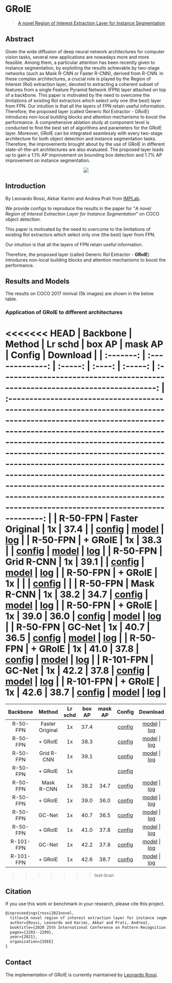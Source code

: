 # GRoIE

> [A novel Region of Interest Extraction Layer for Instance Segmentation](https://arxiv.org/abs/2004.13665)

<!-- [ALGORITHM] -->

## Abstract

Given the wide diffusion of deep neural network architectures for computer vision tasks, several new applications are nowadays more and more feasible. Among them, a particular attention has been recently given to instance segmentation, by exploiting the results achievable by two-stage networks (such as Mask R-CNN or Faster R-CNN), derived from R-CNN. In these complex architectures, a crucial role is played by the Region of Interest (RoI) extraction layer, devoted to extracting a coherent subset of features from a single Feature Pyramid Network (FPN) layer attached on top of a backbone.
This paper is motivated by the need to overcome the limitations of existing RoI extractors which select only one (the best) layer from FPN. Our intuition is that all the layers of FPN retain useful information. Therefore, the proposed layer (called Generic RoI Extractor - GRoIE) introduces non-local building blocks and attention mechanisms to boost the performance.
A comprehensive ablation study at component level is conducted to find the best set of algorithms and parameters for the GRoIE layer. Moreover, GRoIE can be integrated seamlessly with every two-stage architecture for both object detection and instance segmentation tasks. Therefore, the improvements brought about by the use of GRoIE in different state-of-the-art architectures are also evaluated. The proposed layer leads up to gain a 1.1% AP improvement on bounding box detection and 1.7% AP improvement on instance segmentation.

<div align=center>
<img src="https://user-images.githubusercontent.com/40661020/143891453-afdcdaf4-a868-4a28-ad20-dc710a517a76.png"/>
</div>

## Introduction

By Leonardo Rossi, Akbar Karimi and Andrea Prati from
[IMPLab](http://implab.ce.unipr.it/).

We provide configs to reproduce the results in the paper for
"*A novel Region of Interest Extraction Layer for Instance Segmentation*"
on COCO object detection.

This paper is motivated by the need to overcome to the limitations of existing
RoI extractors which select only one (the best) layer from FPN.

Our intuition is that all the layers of FPN retain useful information.

Therefore, the proposed layer (called Generic RoI Extractor - **GRoIE**)
introduces non-local building blocks and attention mechanisms to boost the
performance.

## Results and Models

The results on COCO 2017 minival (5k images) are shown in the below table.

### Application of GRoIE to different architectures

<<<<<<< HEAD
| Backbone  |     Method      | Lr schd | box AP | mask AP |                                    Config                                     |                                                                                                                                                                                                                   Download                                                                                                                                                                                                                   |
| :-------: | :-------------: | :-----: | :----: | :-----: | :---------------------------------------------------------------------------: | :------------------------------------------------------------------------------------------------------------------------------------------------------------------------------------------------------------------------------------------------------------------------------------------------------------------------------------------------------------------------------------------------------------------------------------------: |
| R-50-FPN  | Faster Original |   1x    |  37.4  |         |            [config](../faster_rcnn/faster_rcnn_r50_fpn_1x_coco.py)            |                                                                  [model](https://download.openmmlab.com/mmdetection/v2.0/faster_rcnn/faster_rcnn_r50_fpn_1x_coco/faster_rcnn_r50_fpn_1x_coco_20200130-047c8118.pth) \| [log](https://download.openmmlab.com/mmdetection/v2.0/faster_rcnn/faster_rcnn_r50_fpn_1x_coco/faster_rcnn_r50_fpn_1x_coco_20200130_204655.log.json)                                                                   |
| R-50-FPN  |     + GRoIE     |   1x    |  38.3  |         |               [config](./faster_rcnn_r50_fpn_groie_1x_coco.py)                |                                                         [model](https://download.openmmlab.com/mmdetection/v2.0/groie/faster_rcnn_r50_fpn_groie_1x_coco/faster_rcnn_r50_fpn_groie_1x_coco_20200604_211715-66ee9516.pth) \| [log](https://download.openmmlab.com/mmdetection/v2.0/groie/faster_rcnn_r50_fpn_groie_1x_coco/faster_rcnn_r50_fpn_groie_1x_coco_20200604_211715.log.json)                                                         |
| R-50-FPN  |   Grid R-CNN    |   1x    |  39.1  |         |               [config](./grid_rcnn_r50_fpn_gn-head_1x_coco.py)                |                                             [model](https://download.openmmlab.com/mmdetection/v2.0/groie/grid_rcnn_r50_fpn_gn-head_groie_1x_coco/grid_rcnn_r50_fpn_gn-head_groie_1x_coco_20200605_202059-4b75d86f.pth) \| [log](https://download.openmmlab.com/mmdetection/v2.0/groie/grid_rcnn_r50_fpn_gn-head_groie_1x_coco/grid_rcnn_r50_fpn_gn-head_groie_1x_coco_20200605_202059.log.json)                                             |
| R-50-FPN  |     + GRoIE     |   1x    |        |         |            [config](./grid_rcnn_r50_fpn_gn-head_groie_1x_coco.py)             |                                                                                                                                                                                                                                                                                                                                                                                                                                              |
| R-50-FPN  |   Mask R-CNN    |   1x    |  38.2  |  34.7   |              [config](../mask_rcnn/mask_rcnn_r50_fpn_1x_coco.py)              |                                                                        [model](https://download.openmmlab.com/mmdetection/v2.0/mask_rcnn/mask_rcnn_r50_fpn_1x_coco/mask_rcnn_r50_fpn_1x_coco_20200205-d4b0c5d6.pth) \| [log](https://download.openmmlab.com/mmdetection/v2.0/mask_rcnn/mask_rcnn_r50_fpn_1x_coco/mask_rcnn_r50_fpn_1x_coco_20200205_050542.log.json)                                                                         |
| R-50-FPN  |     + GRoIE     |   1x    |  39.0  |  36.0   |                [config](./mask_rcnn_r50_fpn_groie_1x_coco.py)                 |                                                             [model](https://download.openmmlab.com/mmdetection/v2.0/groie/mask_rcnn_r50_fpn_groie_1x_coco/mask_rcnn_r50_fpn_groie_1x_coco_20200604_211715-50d90c74.pth) \| [log](https://download.openmmlab.com/mmdetection/v2.0/groie/mask_rcnn_r50_fpn_groie_1x_coco/mask_rcnn_r50_fpn_groie_1x_coco_20200604_211715.log.json)                                                             |
| R-50-FPN  |     GC-Net      |   1x    |  40.7  |  36.5   | [config](../gcnet/mask_rcnn_r50_fpn_syncbn-backbone_r4_gcb_c3-c5_1x_coco.py)  |                  [model](https://download.openmmlab.com/mmdetection/v2.0/gcnet/mask_rcnn_r50_fpn_syncbn-backbone_r4_gcb_c3-c5_1x_coco/mask_rcnn_r50_fpn_syncbn-backbone_r4_gcb_c3-c5_1x_coco_20200202-50b90e5c.pth) \| [log](https://download.openmmlab.com/mmdetection/v2.0/gcnet/mask_rcnn_r50_fpn_syncbn-backbone_r4_gcb_c3-c5_1x_coco/mask_rcnn_r50_fpn_syncbn-backbone_r4_gcb_c3-c5_1x_coco_20200202_085547.log.json)                   |
| R-50-FPN  |     + GRoIE     |   1x    |  41.0  |  37.8   |  [config](./mask_rcnn_r50_fpn_syncbn-backbone_r4_gcb_c3-c5_groie_1x_coco.py)  | [model](https://download.openmmlab.com/mmdetection/v2.0/groie/mask_rcnn_r50_fpn_syncbn-backbone_r4_gcb_c3-c5_groie_1x_coco/mask_rcnn_r50_fpn_syncbn-backbone_r4_gcb_c3-c5_groie_1x_coco_20200604_211715-42eb79e1.pth) \| [log](https://download.openmmlab.com/mmdetection/v2.0/groie/mask_rcnn_r50_fpn_syncbn-backbone_r4_gcb_c3-c5_groie_1x_coco/mask_rcnn_r50_fpn_syncbn-backbone_r4_gcb_c3-c5_groie_1x_coco_20200604_211715-42eb79e1.pth) |
| R-101-FPN |     GC-Net      |   1x    |  42.2  |  37.8   | [config](../gcnet/mask_rcnn_r101_fpn_syncbn-backbone_r4_gcb_c3-c5_1x_coco.py) |                [model](https://download.openmmlab.com/mmdetection/v2.0/gcnet/mask_rcnn_r101_fpn_syncbn-backbone_r4_gcb_c3-c5_1x_coco/mask_rcnn_r101_fpn_syncbn-backbone_r4_gcb_c3-c5_1x_coco_20200206-8407a3f0.pth) \| [log](https://download.openmmlab.com/mmdetection/v2.0/gcnet/mask_rcnn_r101_fpn_syncbn-backbone_r4_gcb_c3-c5_1x_coco/mask_rcnn_r101_fpn_syncbn-backbone_r4_gcb_c3-c5_1x_coco_20200206_142508.log.json)                 |
| R-101-FPN |     + GRoIE     |   1x    |  42.6  |  38.7   | [config](./mask_rcnn_r101_fpn_syncbn-backbone_r4_gcb_c3-c5_groie_1x_coco.py)  | [model](https://download.openmmlab.com/mmdetection/v2.0/groie/mask_rcnn_r101_fpn_syncbn-backbone_r4_gcb_c3-c5_groie_1x_coco/mask_rcnn_r101_fpn_syncbn-backbone_r4_gcb_c3-c5_groie_1x_coco_20200607_224507-8daae01c.pth) \| [log](https://download.openmmlab.com/mmdetection/v2.0/groie/mask_rcnn_r101_fpn_syncbn-backbone_r4_gcb_c3-c5_groie_1x_coco/mask_rcnn_r101_fpn_syncbn-backbone_r4_gcb_c3-c5_groie_1x_coco_20200607_224507.log.json) |
=======
| Backbone  |     Method      | Lr schd | box AP | mask AP |                                Config                                |                                                                                                                                                                                                                   Download                                                                                                                                                                                                                   |
| :-------: | :-------------: | :-----: | :----: | :-----: | :------------------------------------------------------------------: | :------------------------------------------------------------------------------------------------------------------------------------------------------------------------------------------------------------------------------------------------------------------------------------------------------------------------------------------------------------------------------------------------------------------------------------------: |
| R-50-FPN  | Faster Original |   1x    |  37.4  |         |       [config](../faster_rcnn/faster-rcnn_r50_fpn_1x_coco.py)        |                                                                  [model](https://download.openmmlab.com/mmdetection/v2.0/faster_rcnn/faster_rcnn_r50_fpn_1x_coco/faster_rcnn_r50_fpn_1x_coco_20200130-047c8118.pth) \| [log](https://download.openmmlab.com/mmdetection/v2.0/faster_rcnn/faster_rcnn_r50_fpn_1x_coco/faster_rcnn_r50_fpn_1x_coco_20200130_204655.log.json)                                                                   |
| R-50-FPN  |     + GRoIE     |   1x    |  38.3  |         |           [config](./faste-rcnn_r50_fpn_groie_1x_coco.py)            |                                                         [model](https://download.openmmlab.com/mmdetection/v2.0/groie/faster_rcnn_r50_fpn_groie_1x_coco/faster_rcnn_r50_fpn_groie_1x_coco_20200604_211715-66ee9516.pth) \| [log](https://download.openmmlab.com/mmdetection/v2.0/groie/faster_rcnn_r50_fpn_groie_1x_coco/faster_rcnn_r50_fpn_groie_1x_coco_20200604_211715.log.json)                                                         |
| R-50-FPN  |   Grid R-CNN    |   1x    |  39.1  |         |        [config](./grid-rcnn_r50_fpn_gn-head-groie_1x_coco.py)        |                                             [model](https://download.openmmlab.com/mmdetection/v2.0/groie/grid_rcnn_r50_fpn_gn-head_groie_1x_coco/grid_rcnn_r50_fpn_gn-head_groie_1x_coco_20200605_202059-4b75d86f.pth) \| [log](https://download.openmmlab.com/mmdetection/v2.0/groie/grid_rcnn_r50_fpn_gn-head_groie_1x_coco/grid_rcnn_r50_fpn_gn-head_groie_1x_coco_20200605_202059.log.json)                                             |
| R-50-FPN  |     + GRoIE     |   1x    |        |         |        [config](./grid-rcnn_r50_fpn_gn-head-groie_1x_coco.py)        |                                                                                                                                                                                                                                                                                                                                                                                                                                              |
| R-50-FPN  |   Mask R-CNN    |   1x    |  38.2  |  34.7   |         [config](../mask_rcnn/mask-rcnn_r50_fpn_1x_coco.py)          |                                                                        [model](https://download.openmmlab.com/mmdetection/v2.0/mask_rcnn/mask_rcnn_r50_fpn_1x_coco/mask_rcnn_r50_fpn_1x_coco_20200205-d4b0c5d6.pth) \| [log](https://download.openmmlab.com/mmdetection/v2.0/mask_rcnn/mask_rcnn_r50_fpn_1x_coco/mask_rcnn_r50_fpn_1x_coco_20200205_050542.log.json)                                                                         |
| R-50-FPN  |     + GRoIE     |   1x    |  39.0  |  36.0   |            [config](./mask-rcnn_r50_fpn_groie_1x_coco.py)            |                                                             [model](https://download.openmmlab.com/mmdetection/v2.0/groie/mask_rcnn_r50_fpn_groie_1x_coco/mask_rcnn_r50_fpn_groie_1x_coco_20200604_211715-50d90c74.pth) \| [log](https://download.openmmlab.com/mmdetection/v2.0/groie/mask_rcnn_r50_fpn_groie_1x_coco/mask_rcnn_r50_fpn_groie_1x_coco_20200604_211715.log.json)                                                             |
| R-50-FPN  |     GC-Net      |   1x    |  40.7  |  36.5   | [config](../gcnet/mask-rcnn_r50-syncbn-gcb-r4-c3-c5_fpn_1x_coco.py)  |                  [model](https://download.openmmlab.com/mmdetection/v2.0/gcnet/mask_rcnn_r50_fpn_syncbn-backbone_r4_gcb_c3-c5_1x_coco/mask_rcnn_r50_fpn_syncbn-backbone_r4_gcb_c3-c5_1x_coco_20200202-50b90e5c.pth) \| [log](https://download.openmmlab.com/mmdetection/v2.0/gcnet/mask_rcnn_r50_fpn_syncbn-backbone_r4_gcb_c3-c5_1x_coco/mask_rcnn_r50_fpn_syncbn-backbone_r4_gcb_c3-c5_1x_coco_20200202_085547.log.json)                   |
| R-50-FPN  |     + GRoIE     |   1x    |  41.0  |  37.8   |  [config](./mask-rcnn_r50_fpn_syncbn-r4-gcb-c3-c5-groie_1x_coco.py)  | [model](https://download.openmmlab.com/mmdetection/v2.0/groie/mask_rcnn_r50_fpn_syncbn-backbone_r4_gcb_c3-c5_groie_1x_coco/mask_rcnn_r50_fpn_syncbn-backbone_r4_gcb_c3-c5_groie_1x_coco_20200604_211715-42eb79e1.pth) \| [log](https://download.openmmlab.com/mmdetection/v2.0/groie/mask_rcnn_r50_fpn_syncbn-backbone_r4_gcb_c3-c5_groie_1x_coco/mask_rcnn_r50_fpn_syncbn-backbone_r4_gcb_c3-c5_groie_1x_coco_20200604_211715-42eb79e1.pth) |
| R-101-FPN |     GC-Net      |   1x    |  42.2  |  37.8   | [config](../gcnet/mask-rcnn_r101-syncbn-gcb-r4-c3-c5_fpn_1x_coco.py) |                [model](https://download.openmmlab.com/mmdetection/v2.0/gcnet/mask_rcnn_r101_fpn_syncbn-backbone_r4_gcb_c3-c5_1x_coco/mask_rcnn_r101_fpn_syncbn-backbone_r4_gcb_c3-c5_1x_coco_20200206-8407a3f0.pth) \| [log](https://download.openmmlab.com/mmdetection/v2.0/gcnet/mask_rcnn_r101_fpn_syncbn-backbone_r4_gcb_c3-c5_1x_coco/mask_rcnn_r101_fpn_syncbn-backbone_r4_gcb_c3-c5_1x_coco_20200206_142508.log.json)                 |
| R-101-FPN |     + GRoIE     |   1x    |  42.6  |  38.7   | [config](./mask-rcnn_r101_fpn_syncbn-r4-gcb_c3-c5-groie_1x_coco.py)  | [model](https://download.openmmlab.com/mmdetection/v2.0/groie/mask_rcnn_r101_fpn_syncbn-backbone_r4_gcb_c3-c5_groie_1x_coco/mask_rcnn_r101_fpn_syncbn-backbone_r4_gcb_c3-c5_groie_1x_coco_20200607_224507-8daae01c.pth) \| [log](https://download.openmmlab.com/mmdetection/v2.0/groie/mask_rcnn_r101_fpn_syncbn-backbone_r4_gcb_c3-c5_groie_1x_coco/mask_rcnn_r101_fpn_syncbn-backbone_r4_gcb_c3-c5_groie_1x_coco_20200607_224507.log.json) |
>>>>>>> test-bran

## Citation

If you use this work or benchmark in your research, please cite this project.

```latex
@inproceedings{rossi2021novel,
  title={A novel region of interest extraction layer for instance segmentation},
  author={Rossi, Leonardo and Karimi, Akbar and Prati, Andrea},
  booktitle={2020 25th International Conference on Pattern Recognition (ICPR)},
  pages={2203--2209},
  year={2021},
  organization={IEEE}
}
```

## Contact

The implementation of GRoIE is currently maintained by
[Leonardo Rossi](https://github.com/hachreak/).
